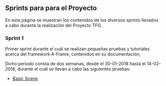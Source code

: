 ## Sprints para para el Proyecto

En esta página se muestran los contenidos de los diversos sprints llevados a cabo durante la realización del Proyecto TFG.

### Sprint 1

Primer sprint durante el cuál se realizan pequeñas pruebas y tutoriales acerca del framework A-Frame, contenidos en su documentación,

Dicho periodo consta de dos semanas, desde el 30-01-2018 hasta el 14-02-2018, durante el cuál se llevan a cabo las siguientes pruebas:

* [Basic Scene](figures-01/README.md)

